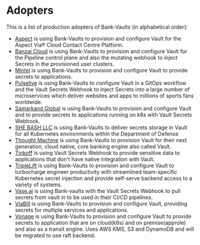 # Adopters

This is a list of production adopters of Bank-Vaults (in alphabetical order):
- [Aspect](https://www.aspect.com) is using Bank-Vaults to provision and configure Vault for the Aspect Via® Cloud Contact Centre Platform.
- [Banzai Cloud](https://banzaicloud.com) is using Bank-Vaults to provision and configure Vault for the Pipeline control plane and also the mutating webhook to inject Secrets in the provisioned user clusters.
- [Mintel](https://www.mintel.com) is using Bank-Vaults to provision and configure Vault to provide secrets to applications.
- [Pulselive](https://www.pulselive.com) is using Bank-Vaults to configure Vault in a GitOps workflow and the Vault Secrets Webhook to inject Secrets into a large number of microservices which deliver websites and apps to millions of sports fans worldwide.
- [Samarkand Global](https://www.samarkand.global/) is using Bank-Vaults to provision and configure Vault and to provide secrets to applications running on k8s with Vault Secrets Webhook.
- [SHE BASH LLC](https://shebash.io) is using Bank-Vaults to deliver secrets storage in Vault for all Kubernetes environments within the Department of Defense
- [Thought Machine](https://thoughtmachine.net) is using Bank-Vaults to provision Vault for their next generation, cloud native, core banking engine also called Vault.
- [Tinkoff](https://www.tinkoff.ru) is using Vault Secrets Webhook to provide sensitive data to applications that don't have native integration with Vault.
- [TripleLift](https://triplelift.com/company/) is using Bank-Vaults to provision and configure Vault to turbocharge engineer productivity with streamlined team-specific Kubernetes secret injection and provide self-serve backend access to a variety of systems.
- [Vase.ai](https://vase.ai) is using Bank-vaults with the Vault Secrets Webhook to pull secrets from vault in to be used in their CI/CD pipelines.
- [ViaBill](https://viabill.com/) is using Bank-Vaults to provision and configure Vault, providing secrets for multiple services and applications.
- [Vonage](https://www.vonage.com/business/) is using Bank-Vaults to provision and configure Vault to provide secrets to application that are on cloud(k8s) and on premise(approle) and also as a transit engine. Uses AWS KMS, S3 and DynamoDB and will be migrated to use raft backend.

